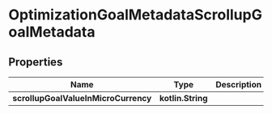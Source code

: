 
# OptimizationGoalMetadataScrollupGoalMetadata

## Properties
| Name | Type | Description | Notes |
| ------------ | ------------- | ------------- | ------------- |
| **scrollupGoalValueInMicroCurrency** | **kotlin.String** |  |  [optional] |



